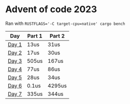# Advent of code 2023

Ran with `RUSTFLAGS='-C target-cpu=native' cargo bench`

| Day                           | Part 1 | Part 2 |
| ----------------------------- | ------ | ------ |
| [Day 1](src/bin/day1/main.rs) | 13us   | 31us   |
| [Day 2](src/bin/day2/main.rs) | 17us   | 30us   |
| [Day 3](src/bin/day3/main.rs) | 505us  | 167us  |
| [Day 4](src/bin/day4/main.rs) | 77us   | 86us   |
| [Day 5](src/bin/day5/main.rs) | 28us   | 34us   |
| [Day 6](src/bin/day6/main.rs) | 0.1us  | 4295us |
| [Day 7](src/bin/day7/main.rs) | 335us  | 344us |
